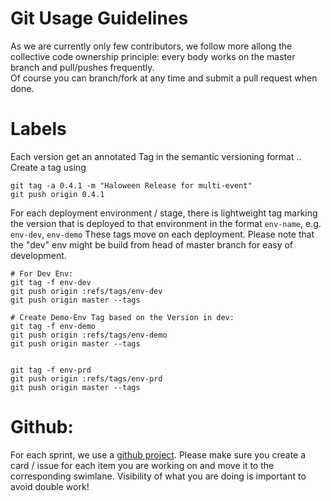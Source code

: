 # Git Usage Guidelines
As we are currently only few contributors, we follow more allong the collective code ownership principle: every body works on the master branch and pull/pushes frequently.  
Of course you can branch/fork at any time and submit a pull request  when done.  

# Labels
Each version get an annotated Tag in the semantic versioning format
<major>.<minor>.<update>
Create a tag  using 
```
git tag -a 0.4.1 -m "Haloween Release for multi-event"
git push origin 0.4.1
```

For each deployment environment / stage, there is lightweight tag marking the version that is deployed to that environment in the format `env-name`, e.g. `env-dev`,  `env-demo` These tags move on each deployment.
Please note that the "dev" env might be build from head of master branch for easy of development.
```
# For Dev Env:
git tag -f env-dev
git push origin :refs/tags/env-dev
git push origin master --tags

# Create Demo-Env Tag based on the Version in dev:
git tag -f env-demo
git push origin :refs/tags/env-demo
git push origin master --tags


git tag -f env-prd
git push origin :refs/tags/env-prd
git push origin master --tags

```




# Github:
For each sprint, we use a [github project](https://github.com/opendj/opendj/projects).
Please make sure you create a card / issue for each item you are working on and move it to the corresponding swimlane. Visibility of what you are doing is important to avoid double work!
